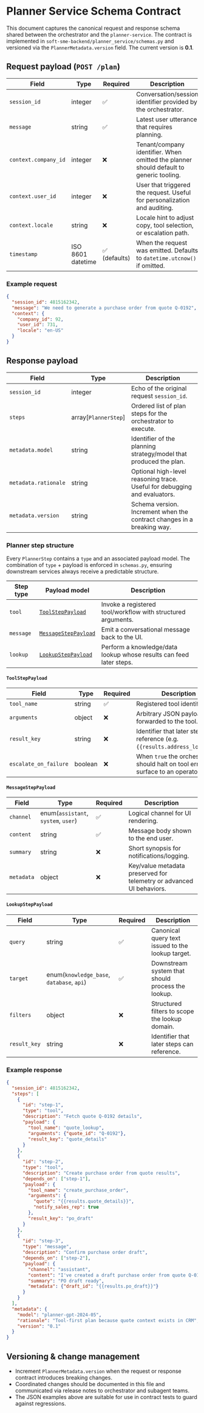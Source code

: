 # Planner Service Schema Contract

This document captures the canonical request and response schema shared between the orchestrator and the
`planner-service`. The contract is implemented in `soft-sme-backend/planner_service/schemas.py` and versioned via the
`PlannerMetadata.version` field. The current version is **0.1**.

## Request payload (`POST /plan`)

| Field | Type | Required | Description |
| --- | --- | --- | --- |
| `session_id` | integer | ✅ | Conversation/session identifier provided by the orchestrator. |
| `message` | string | ✅ | Latest user utterance that requires planning. |
| `context.company_id` | integer | ❌ | Tenant/company identifier. When omitted the planner should default to generic tooling. |
| `context.user_id` | integer | ❌ | User that triggered the request. Useful for personalization and auditing. |
| `context.locale` | string | ❌ | Locale hint to adjust copy, tool selection, or escalation path. |
| `timestamp` | ISO 8601 datetime | ✅ (defaults) | When the request was emitted. Defaults to `datetime.utcnow()` if omitted. |

### Example request

```json
{
  "session_id": 4815162342,
  "message": "We need to generate a purchase order from quote Q-0192",
  "context": {
    "company_id": 92,
    "user_id": 731,
    "locale": "en-US"
  }
}
```

## Response payload

| Field | Type | Description |
| --- | --- | --- |
| `session_id` | integer | Echo of the original request `session_id`. |
| `steps` | array[`PlannerStep`] | Ordered list of plan steps for the orchestrator to execute. |
| `metadata.model` | string | Identifier of the planning strategy/model that produced the plan. |
| `metadata.rationale` | string | Optional high-level reasoning trace. Useful for debugging and evaluators. |
| `metadata.version` | string | Schema version. Increment when the contract changes in a breaking way. |

### Planner step structure

Every `PlannerStep` contains a `type` and an associated payload model. The combination of `type` + payload is enforced
in `schemas.py`, ensuring downstream services always receive a predictable structure.

| Step type | Payload model | Description |
| --- | --- | --- |
| `tool` | [`ToolStepPayload`](#toolsteppayload) | Invoke a registered tool/workflow with structured arguments. |
| `message` | [`MessageStepPayload`](#messagesteppayload) | Emit a conversational message back to the UI. |
| `lookup` | [`LookupStepPayload`](#lookupsteppayload) | Perform a knowledge/data lookup whose results can feed later steps. |

#### `ToolStepPayload`

| Field | Type | Required | Description |
| --- | --- | --- | --- |
| `tool_name` | string | ✅ | Registered tool identifier. |
| `arguments` | object | ❌ | Arbitrary JSON payload forwarded to the tool. |
| `result_key` | string | ❌ | Identifier that later steps can reference (e.g. `{{results.address_lookup}}`). |
| `escalate_on_failure` | boolean | ❌ | When `true` the orchestrator should halt on tool errors and surface to an operator. |

#### `MessageStepPayload`

| Field | Type | Required | Description |
| --- | --- | --- | --- |
| `channel` | enum(`assistant`, `system`, `user`) | ✅ | Logical channel for UI rendering. |
| `content` | string | ✅ | Message body shown to the end user. |
| `summary` | string | ❌ | Short synopsis for notifications/logging. |
| `metadata` | object | ❌ | Key/value metadata preserved for telemetry or advanced UI behaviors. |

#### `LookupStepPayload`

| Field | Type | Required | Description |
| --- | --- | --- | --- |
| `query` | string | ✅ | Canonical query text issued to the lookup target. |
| `target` | enum(`knowledge_base`, `database`, `api`) | ✅ | Downstream system that should process the lookup. |
| `filters` | object | ❌ | Structured filters to scope the lookup domain. |
| `result_key` | string | ❌ | Identifier that later steps can reference. |

### Example response

```json
{
  "session_id": 4815162342,
  "steps": [
    {
      "id": "step-1",
      "type": "tool",
      "description": "Fetch quote Q-0192 details",
      "payload": {
        "tool_name": "quote_lookup",
        "arguments": {"quote_id": "Q-0192"},
        "result_key": "quote_details"
      }
    },
    {
      "id": "step-2",
      "type": "tool",
      "description": "Create purchase order from quote results",
      "depends_on": ["step-1"],
      "payload": {
        "tool_name": "create_purchase_order",
        "arguments": {
          "quote": "{{results.quote_details}}",
          "notify_sales_rep": true
        },
        "result_key": "po_draft"
      }
    },
    {
      "id": "step-3",
      "type": "message",
      "description": "Confirm purchase order draft",
      "depends_on": ["step-2"],
      "payload": {
        "channel": "assistant",
        "content": "I've created a draft purchase order from quote Q-0192. Would you like me to submit it?",
        "summary": "PO draft ready",
        "metadata": {"draft_id": "{{results.po_draft}}"}
      }
    }
  ],
  "metadata": {
    "model": "planner-gpt-2024-05",
    "rationale": "Tool-first plan because quote context exists in CRM",
    "version": "0.1"
  }
}
```

## Versioning & change management

* Increment `PlannerMetadata.version` when the request or response contract introduces breaking changes.
* Coordinated changes should be documented in this file and communicated via release notes to orchestrator and
  subagent teams.
* The JSON examples above are suitable for use in contract tests to guard against regressions.
